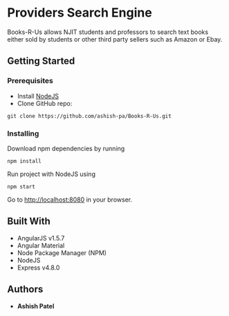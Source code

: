 # Providers Search Engine
Books-R-Us allows NJIT students and professors to search text books either sold by students or
other third party sellers such as Amazon or Ebay.

## Getting Started
### Prerequisites
* Install [NodeJS](http://nodejs.org/)
* Clone GitHub repo:

```
git clone https://github.com/ashish-pa/Books-R-Us.git
```

### Installing
Download npm dependencies by running
```
npm install 
```
Run project with NodeJS using 
```
npm start 
```

Go to [http://localhost:8080](http://localhost:8080) in your browser.

## Built With
* AngularJS v1.5.7
* Angular Material
* Node Package Manager (NPM) 
* NodeJS
* Express v4.8.0

## Authors
* **Ashish Patel**



